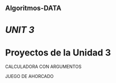 ## Algoritmos-DATA

_UNIT 3_
==========================================

#  Proyectos de la Unidad 3 

CALCULADORA CON ARGUMENTOS

JUEGO DE AHORCADO

